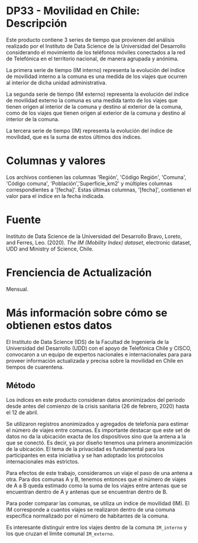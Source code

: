 # DP33 - Movilidad en Chile: Descripción
Este producto contiene 3 series de tiempo que provienen del análisis realizado por el Instituto de Data Science de la Universidad del Desarrollo considerando el movimiento de los teléfonos móviles conectados a la red de Telefónica en el territorio nacional, de manera agrupada y anónima.  

La primera serie de tiempo (IM interno) representa la evolución del índice de movilidad interno a la comuna es una medida de los viajes que ocurren al interior de dicha unidad administrativa.  

La segunda serie de tiempo (IM externo) representa la evolución del índice de movilidad externo la comuna es una medida tanto de los viajes que tienen origen al interior de la comuna y destino al exterior de la comuna, como de los viajes que tienen origen al exterior de la comuna y destino al interior de la comuna.

La tercera serie de tiempo (IM) representa la evolución del índice de movilidad, que es la suma de estos últimos dos índices.

# Columnas y valores
Los archivos contienen las columnas 'Región', 'Código Región', 'Comuna', 'Código comuna', 'Población','Superficie_km2' y múltiples columnas correspondientes a '[fecha]'. Estas últimas columnas, '[fecha]', contienen el valor para el índice en la fecha indicada.

# Fuente
Instituto de Data Science de la Universidad del Desarrollo Bravo, Loreto, and Ferres, Leo. (2020). *The IM (Mobility Index) dataset*, electronic dataset, UDD and Ministry of Science, Chile.

# Frenciencia de Actualización
Mensual.

# Más información sobre cómo se obtienen estos datos
El Instituto de Data Science (IDS) de la Facultad de Ingeniería de la Universidad del Desarrollo (UDD) con el apoyo de Telefónica Chile y CISCO, convocaron a un equipo de expertos nacionales e internacionales para para proveer información actualizada y precisa sobre la movilidad en Chile en tiempos de cuarentena.

## Método
Los índices en este producto consideran datos anonimizados del periodo desde antes del comienzo de la crisis sanitaria (26 de febrero, 2020) hasta el 12 de abril.

Se utilizaron registros anonimizados y agregados de telefonía para estimar el número de viajes entre comunas.  Es importante destacar que este set de datos no da la ubicación exacta de los dispositivos sino que la antena a la que se conectó. Es decir, ya por diseño tenemos una primera anonimización de la ubicación. El tema de la privacidad es fundamental para los participantes en esta iniciativa y se han adoptado los protocolos internacionales más estrictos.

Para efectos de este trabajo, consideramos un viaje el paso de una antena a otra. Para dos comunas A y B, tenemos entonces que el número de viajes de A a B queda estimado como la suma de los viajes entre antenas que se encuentran dentro de A y antenas que se encuentran dentro de B.

Para poder comparar las comunas, se utiliza un índice de movilidad (IM). El IM corresponde a cuantos viajes se realizaron dentro de una comuna específica normalizado por el número de habitantes de la comuna.

Es interesante distinguir entre los viajes dentro de la comuna `IM_interno` y los que cruzan el límite comunal `IM_externo`.
